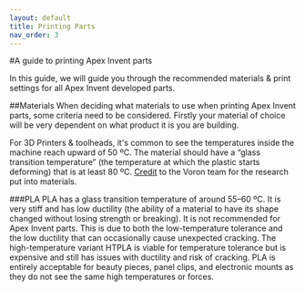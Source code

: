 ```yaml
---
layout: default
title: Printing Parts
nav_order: 3
---
```


#A guide to printing Apex Invent parts

In this guide, we will guide you through the recommended materials & print settings for all Apex Invent developed parts.

##Materials
When deciding what materials to use when printing Apex Invent parts, some criteria need to be considered.
Firstly your material of choice will be very dependent on what product it is you are building.

For 3D Printers & toolheads, it's common to see the temperatures inside the machine reach upward of 50 ºC.
The material should have a “glass transition temperature” (the temperature at which the plastic starts deforming) that is at least 80 ºC.
[Credit](https://docs.vorondesign.com/materials.html) to the Voron team for the research put into materials.

###PLA
PLA has a glass transition temperature of around 55–60 ºC. It is very stiff and has low ductility (the ability of a material to have its shape changed without losing strength or breaking). 
It is not recommended for Apex Invent parts. This is due to both the low-temperature tolerance and the low ductility that can occasionally cause unexpected cracking. 
The high-temperature variant HTPLA is viable for temperature tolerance but is expensive and still has issues with ductility and risk of cracking. 
PLA is entirely acceptable for beauty pieces, panel clips, and electronic mounts as they do not see the same high temperatures or forces.



